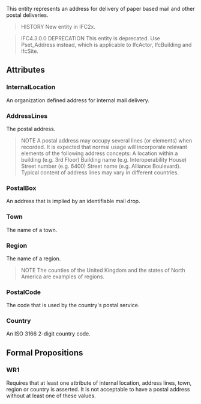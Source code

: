 This entity represents an address for delivery of paper based mail and other postal deliveries.

<!-- end of short definition -->


> HISTORY New entity in IFC2x.

> IFC4.3.0.0 DEPRECATION This entity is deprecated. Use Pset_Address instead, which is applicable to IfcActor, IfcBuilding and IfcSite.

## Attributes

### InternalLocation
An organization defined address for internal mail delivery.

### AddressLines
The postal address.
> NOTE A postal address may occupy several lines (or elements) when recorded. It is expected that normal usage will incorporate relevant elements of the following address concepts: A location within a building (e.g. 3rd Floor) Building name (e.g. Interoperability House) Street number (e.g. 6400) Street name (e.g. Alliance Boulevard). Typical content of address lines may vary in different countries.

### PostalBox
An address that is implied by an identifiable mail drop.

### Town
The name of a town.

### Region
The name of a region.
> NOTE The counties of the United Kingdom and the states of North America are examples of regions.

### PostalCode
The code that is used by the country's postal service.

### Country
An ISO 3166 2-digit country code.

## Formal Propositions

### WR1
Requires that at least one attribute of internal location, address lines, town, region or country is asserted. It is not acceptable to have a postal address without at least one of these values.
